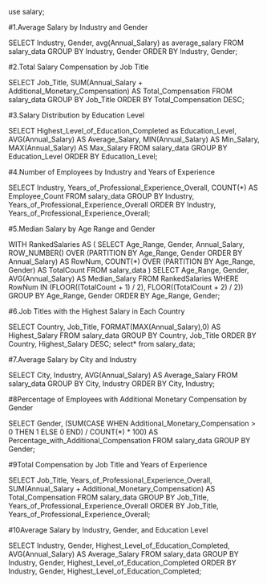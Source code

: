 use salary;

#1.Average Salary by Industry and Gender

SELECT Industry, Gender, avg(Annual_Salary) as average_salary
FROM salary_data
GROUP BY Industry, Gender
ORDER BY Industry, Gender;

#2.Total Salary Compensation by Job Title

SELECT Job_Title, SUM(Annual_Salary + Additional_Monetary_Compensation) AS Total_Compensation
FROM salary_data
GROUP BY Job_Title
ORDER BY Total_Compensation DESC;

#3.Salary Distribution by Education Level

SELECT Highest_Level_of_Education_Completed as Education_Level, 
       AVG(Annual_Salary) AS Average_Salary, 
       MIN(Annual_Salary) AS Min_Salary, 
       MAX(Annual_Salary) AS Max_Salary
FROM salary_data
GROUP BY Education_Level
ORDER BY Education_Level;

#4.Number of Employees by Industry and Years of Experience

SELECT Industry, 
       Years_of_Professional_Experience_Overall, 
       COUNT(*) AS Employee_Count
FROM salary_data
GROUP BY Industry, Years_of_Professional_Experience_Overall
ORDER BY Industry, Years_of_Professional_Experience_Overall;

#5.Median Salary by Age Range and Gender

WITH RankedSalaries AS (
    SELECT 
        Age_Range, 
        Gender, 
        Annual_Salary,
        ROW_NUMBER() OVER (PARTITION BY Age_Range, Gender ORDER BY Annual_Salary) AS RowNum,
        COUNT(*) OVER (PARTITION BY Age_Range, Gender) AS TotalCount
    FROM salary_data
)
SELECT 
    Age_Range, 
    Gender,
    AVG(Annual_Salary) AS Median_Salary
FROM RankedSalaries
WHERE RowNum IN (FLOOR((TotalCount + 1) / 2), FLOOR((TotalCount + 2) / 2))
GROUP BY Age_Range, Gender
ORDER BY Age_Range, Gender;

#6.Job Titles with the Highest Salary in Each Country

SELECT Country, Job_Title, FORMAT(MAX(Annual_Salary),0) AS Highest_Salary
FROM salary_data
GROUP BY Country, Job_Title
ORDER BY Country, Highest_Salary DESC;
select* from salary_data;


#7.Average Salary by City and Industry

SELECT City, Industry, AVG(Annual_Salary) AS Average_Salary
FROM salary_data
GROUP BY City, Industry
ORDER BY City, Industry;

#8Percentage of Employees with Additional Monetary Compensation by Gender

SELECT Gender,
       (SUM(CASE WHEN Additional_Monetary_Compensation > 0 
       THEN 1 ELSE 0 END) / COUNT(*) * 100) AS 
       Percentage_with_Additional_Compensation
FROM salary_data
GROUP BY Gender;

#9Total Compensation by Job Title and Years of Experience

SELECT Job_Title, Years_of_Professional_Experience_Overall,
       SUM(Annual_Salary + Additional_Monetary_Compensation) AS Total_Compensation
FROM salary_data
GROUP BY Job_Title, Years_of_Professional_Experience_Overall
ORDER BY Job_Title, Years_of_Professional_Experience_Overall;

#10Average Salary by Industry, Gender, and Education Level

SELECT Industry, Gender, Highest_Level_of_Education_Completed, AVG(Annual_Salary) AS Average_Salary
FROM salary_data
GROUP BY Industry, Gender, Highest_Level_of_Education_Completed
ORDER BY Industry, Gender, Highest_Level_of_Education_Completed;
